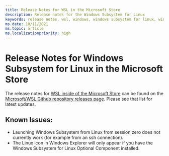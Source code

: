 ```yaml
---
title: Release Notes for WSL in the Microsoft Store
description: Release notes for the Windows Subsystem for Linux
keywords: release notes, wsl, windows, windows subsystem for linux, windowssubsystem, ubuntu, kernel
ms.date: 10/11/2021
ms.topic: article
ms.localizationpriority: high
---
```


# Release Notes for Windows Subsystem for Linux in the Microsoft Store

The release notes for [WSL inside of the Microsoft Store](https://aka.ms/wslstorepage) can be found on the [Microsoft/WSL Github repository releases page](https://github.com/microsoft/WSL/releases). Please see that list for latest updates.

## Known Issues:
* Launching Windows Subsystem from Linux from session zero does not currently work (for example from an ssh connection).
* The Linux icon in Windows Explorer will only appear if you have the Windows Subsystem for Linux Optional Component installed.
